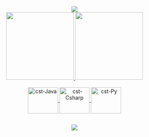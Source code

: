 <div align="center">
<img src="https://cdn.discordapp.com/attachments/915150474536161280/1022960292050771978/Azul_com_Flatlay_Ilustracoes_em_Vetor_Geral_LinkedIn_Banner.gif">

<div align="center">
  <a href="https://github.com/victorcst">
  <img height="180em" 
  src="https://github-readme-stats.vercel.app/api?username=victorcst&show_icons=true&theme=synthwave&include_all_commits=true&count_private=true"/>
  <img height="180em" 
  src="https://github-readme-stats.vercel.app/api/top-langs/?username=victorcst&layout=compact&langs_count=7&theme=synthwave"/>
  </div>
<div align="center"><br>
  <img align="center" alt="cst-Java" height="70" width="80" src="https://cdn.jsdelivr.net/gh/devicons/devicon/icons/java/java-plain-wordmark.svg">
  <img align="center" alt="cst-Csharp" height="70" width="80" src="https://cdn.jsdelivr.net/gh/devicons/devicon/icons/csharp/csharp-line.svg">
  <img align="center" alt="cst-Py" height="70" width="80" src="https://cdn.jsdelivr.net/gh/devicons/devicon/icons/python/python-original-wordmark.svg">
</div>
 
##  
  
<div align="center">
  <a href="https://www.linkedin.com/in/victorcst/" target="_blank"><img src="https://img.shields.io/badge/-LinkedIn-%230077B5?style=for-the-badge&logo=linkedin&logoColor=white" target="_blank"></a>  
</div>

